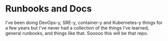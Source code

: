 # Runbooks and Docs

I've been doing DevOps-y, SRE-y, container-y and Kubernetes-y things for a few years but I've never had a collection of the things I've learned, general runbooks, and things like that. Sooooo this will be that repo.
